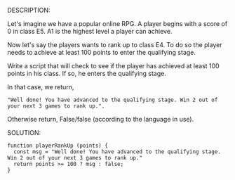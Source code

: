 DESCRIPTION:

Let's imagine we have a popular online RPG. A player begins with a score of 0 in class E5. A1 is the highest level a player can achieve.

Now let's say the players wants to rank up to class E4. To do so the player needs to achieve at least 100 points to enter the qualifying stage.

Write a script that will check to see if the player has achieved at least 100 points in his class. If so, he enters the qualifying stage.

In that case, we return, 
```
"Well done! You have advanced to the qualifying stage. Win 2 out of your next 3 games to rank up.".
```

Otherwise return, False/false (according to the language in use).

SOLUTION:
```
function playerRankUp (points) {
  const msg = "Well done! You have advanced to the qualifying stage. Win 2 out of your next 3 games to rank up."
  return points >= 100 ? msg : false;
}
```
